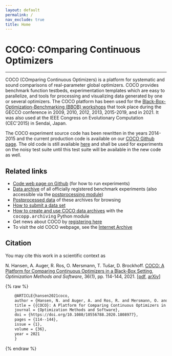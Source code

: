```yaml
---
layout: default
permalink: /
nav_exclude: true
title: Home
---
```

# COCO: COmparing Continuous Optimizers  #
---

COCO (COmparing Continuous Optimizers) is a platform for systematic and sound comparisons of real-parameter global optimizers. 
COCO provides benchmark function testbeds, experimentation templates which are easy to parallelize, and tools for processing and 
visualizing data generated by one or several optimizers. The COCO platform has been used for the
[Black-Box-Optimization-Benchmarking (BBOB) workshops](http://numbbo.github.io/workshops/) that took place during the GECCO
conference in 2009, 2010, 2012, 2013, 2015-2019, and in 2021. It was also used at the IEEE Congress on Evolutionary Computation
(CEC'2015) in Sendai, Japan.

The COCO experiment source code has been rewritten in the years 2014-2015 and the current production code is available on our
[COCO Github page](https://github.com/numbbo/coco). The old code is still available [here](oldcode/bboball15.03.tar.gz)
 and shall be used for experiments on the noisy test suite until this test suite will be available in the new code as well. 







Related links
-------------

<ul>
<li><a href="https://github.com/numbbo/coco">Code web page on Github</a> (for how to run experiments)
</li>
<li><a href="https://numbbo.github.io/data-archive">
    Data archive</a> of all officially registered benchmark experiments (also accessible via
 the <a href="https://pypi.org/project/cocopp">postprocessing module</a>)
</li>
<li><a href="https://numbbo.github.io/ppdata-archive">
    Postprocessed data</a> of these archives for browsing
</li>
<li><a href="https://github.com/numbbo/coco/blob/master/howtos/publish-a-dataset-howto.md">
  How to submit a data set</a>
</li><li>
  <a href="https://github.com/numbbo/coco/blob/master/code-postprocessing/cocopp/archiving.py">
  How to create and use COCO data archives</a> with the <tt>cocopp.archiving</tt> Python module
 </li><li>Get news about COCO by <a href="http://numbbo.github.io/register">registering here</a>
</li><li>
  To visit the old COCO webpage, see the <a href="https://web.archive.org/web/20210504150230/https://coco.gforge.inria.fr/">Internet Archive</a>
</li></ul>


Citation
--------

You may cite this work in a scientific context as

N. Hansen, A. Auger, R. Ros, O. Mersmann, T. Tušar, D. Brockhoff. [COCO: A Platform for Comparing Continuous Optimizers in a Black-Box Setting](https://doi.org/10.1080/10556788.2020.1808977), _Optimization Methods and Software_, 36(1), pp. 114-144, 2021. [[pdf](https://www.tandfonline.com/eprint/DQPF7YXFJVMTQBH8NKR8/pdf?target=10.1080/10556788.2020.1808977), [arXiv](https://arxiv.org/abs/1603.08785)]

{% raw %}
```latex
    @ARTICLE{hansen2021coco,
    author = {Hansen, N. and Auger, A. and Ros, R. and Mersmann, O. and Tu{\v s}ar, T. and Brockhoff, D.},
    title = {{COCO}: A Platform for Comparing Continuous Optimizers in a Black-Box Setting},
    journal = {Optimization Methods and Software},
    doi = {https://doi.org/10.1080/10556788.2020.1808977},
    pages = {114--144},
    issue = {1},
    volume = {36},
    year = 2021
    }
```
{% endraw %}

<link rel="stylesheet" href="{{ '/assets/css/custom.css' | relative_url }}"/>
